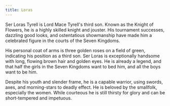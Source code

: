 ```yaml
---
title: Loras
---
```


Ser Loras Tyrell is Lord Mace Tyrell's third son. Known as the Knight of Flowers, he is a highly skilled knight and jouster. His tournament successes, dazzling good looks, and ostentatious showmanship have made him a celebrated figure in the courts of the Seven Kingdoms.

His personal coat of arms is three golden roses on a field of green, indicating his position as a third son. Ser Loras is exceptionally handsome with long, flowing brown hair and golden eyes. He is already a legend, and that half the girls in the Seven Kingdoms want to bed him, and all the boys want to be him.

Despite his youth and slender frame, he is a capable warrior, using swords, axes, and morning-stars to deadly effect. He is beloved by the smallfolk, especially the women. While courteous he is still thirsty for glory and can be short-tempered and impetuous. 


